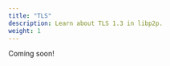 ```yaml
---
title: "TLS"
description: Learn about TLS 1.3 in libp2p.
weight: 1
---
```


<!-- ADD NOTICE -->
Coming soon!
